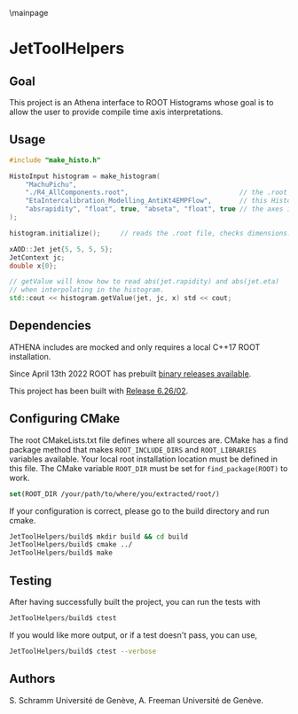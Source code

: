 \mainpage 
# JetToolHelpers

## Goal

This project is an Athena interface to ROOT Histograms whose goal is to allow the user to provide compile time axis interpretations. 

## Usage

```c++
#include "make_histo.h"

HistoInput histogram = make_histogram(
    "MachuPichu",                   
    "./R4_AllComponents.root",                            // the .root file containing 
    "EtaIntercalibration_Modelling_AntiKt4EMPFlow",       // this Histogram
    "absrapidity", "float", true, "abseta", "float", true // the axes interpretations
);

histogram.initialize();     // reads the .root file, checks dimensions.

xAOD::Jet jet{5, 5, 5, 5};
JetContext jc;
double x{0};

// getValue will know how to read abs(jet.rapidity) and abs(jet.eta)
// when interpolating in the histogram. 
std::cout << histogram.getValue(jet, jc, x) std << cout;
```

## Dependencies

ATHENA includes are mocked and only requires a local C++17 ROOT installation.

Since April 13th 2022 ROOT has prebuilt [binary releases available](https://root.cern/install/all_releases/).

This project has been built with [Release 6.26/02](https://root.cern/releases/release-62602/).

## Configuring CMake

The root CMakeLists.txt file defines where all sources are. CMake has a find package method that makes ```ROOT_INCLUDE_DIRS``` and ```ROOT_LIBRARIES``` variables available. 
Your local root installation location must be defined in this file. The CMake variable ```ROOT_DIR``` must be set for ```find_package(ROOT)``` to work. 

```cmake
set(ROOT_DIR /your/path/to/where/you/extracted/root/)
```

If your configuration is correct, please go to the build directory and run cmake.
```bash
JetToolHelpers/build$ mkdir build && cd build
JetToolHelpers/build$ cmake ../
JetToolHelpers/build$ make
```

## Testing

After having successfully built the project, you can run the tests with
```bash
JetToolHelpers/build$ ctest
``` 

If you would like more output, or if a test doesn't pass, you can use,
```bash
JetToolHelpers/build$ ctest --verbose
```

## Authors

S. Schramm Université de Genève, A. Freeman Université de Genève.